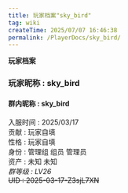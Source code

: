```yaml
---
title: 玩家档案"sky_bird"
tag: wiki
createTime: 2025/07/07 16:46:38
permalink: /PlayerDocs/sky_bird/
---
```

**玩家档案**  
### 玩家昵称 : sky_bird  
#### 群内昵称 : sky_bird  
入服时间 : 2025/03/17  
贡献 : 玩家自填  
性格 : 玩家自填  
身份 : 管理组 组员 管理员  
资产 : 未知 未知  
_群等级 : LV26_  
~~UID : 2025-03-17-Z3sjL7XN~~